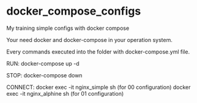 # docker_compose_configs
My training simple configs with docker compose

Your need docker and docker-compose in your operation system.

Every commands executed into the folder with docker-compose.yml file.

RUN:
docker-compose up -d

STOP:
docker-compose down

CONNECT:
docker exec -it nginx_simple sh (for 00 configuration)
docker exec -it nginx_alphine sh (for 01 configuration)
